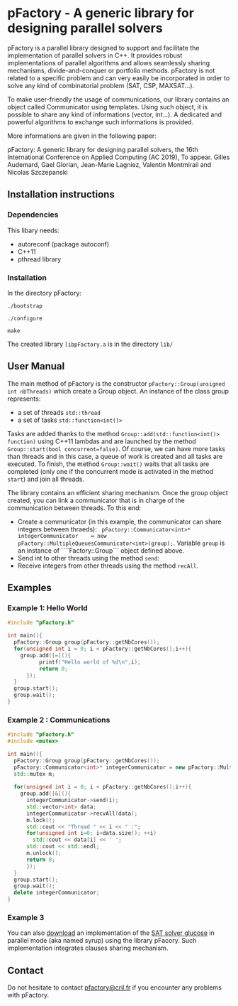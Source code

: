 # pFactory - A generic library for designing parallel solvers
pFactory is a parallel library designed to support and facilitate the implementation of parallel solvers in C++. It provides robust implementations of
parallel algorithms and allows seamlessly sharing mechanisms, divide-and-conquer or portfolio methods.
pFactory is not related to a specific problem and can very easily be incorporated in order to solve any kind of combinatorial problem (SAT, CSP, MAXSAT...).

To make user-friendly the usage of communications, our library contains an object called Communicator<T> using templates.
Using such object, it is possible to share any kind of informations (vector, int...). A dedicated and powerful algorithms
to exchange such informations is provided. 

More informations are given in the following paper:

pFactory: A generic library for designing parallel solvers, the 16th International Conference on Applied Computing (AC 2019), To appear.
Gilles Audemard, Gael Glorian, Jean-Marie Lagniez, Valentin Montmirail and Nicolas Szczepanski


## Installation instructions

### Dependencies
This libary needs:
 - autoreconf (package autoconf)
 - C++11
 - pthread library

### Installation 
 

In the directory pFactory:
```console
./bootstrap
```
```console
./configure
```
```console
make
```

The created library ```libpFactory.a``` is in the directory ```lib/```

## User Manual

The main method of pFactory is the constructor ```pFactory::Group(unsigned int nbThreads)``` which create a Group object. 
An instance of the class group represents:
  - a set of threads ```std::thread```
  - a set of tasks ```std::function<int()>```

Tasks are added thanks to the method ```Group::add(std::function<int()> function)``` 
using C++11 lambdas and are launched by the method ```Group::start(bool concurrent=false)```. 
Of course, we can have more tasks than threads and in this case, a queue of work is 
created and all tasks are executed. To finish, the method ```Group::wait()```  waits 
that all tasks are completed (only one if the concurrent mode is activated in the method ```start```) 
and join all threads. 

The library contains an efficient sharing mechanism.
Once the group object created, you can link a communicator that is in charge of the communication 
between threads. To this end: 
- Create a communicator (in this example, the communicator can share integers between thraeds): 
``` pFactory::Communicator<int>* integerCommunicator    = new pFactory::MultipleQueuesCommunicator<int>(group);```. 
    Variable ```group``` is an  instance of ````Factory::Group``` object defined above. 
- Send int to other threads using the method ```send```:
- Receive integers from other threads using the method ```recAll```. 




## Examples

### Example 1: Hello World

```cpp
#include "pFactory.h"

int main(){
  pFactory::Group group(pFactory::getNbCores());
  for(unsigned int i = 0; i < pFactory::getNbCores();i++){
    group.add([=](){
	      printf("Hello world of %d\n",i);
	      return 0;
      });
  }
  group.start();
  group.wait();
}
```


### Example 2 : Communications

```cpp
#include "pFactory.h"
#include <mutex>

int main(){
  pFactory::Group group(pFactory::getNbCores());
  pFactory::Communicator<int>* integerCommunicator = new pFactory::MultipleQueuesCommunicator<int>(&group, 0);
  std::mutex m;
  
  for(unsigned int i = 0; i < pFactory::getNbCores();i++){
    group.add([&](){
      integerCommunicator->send(i);
      std::vector<int> data;
      integerCommunicator->recvAll(data);
      m.lock();
      std::cout << "Thread " << i << " :";	
      for(unsigned int i=0; i<data.size(); ++i)
        std::cout << data[i] << ' ';
      std::cout << std::endl;
      m.unlock();
      return 0;
      });
  }
  group.start();
  group.wait();
  delete integerCommunicator;
}
```

### Example 3
You can also [download]() an implementation of the [SAT solver glucose](https://www.labri.fr/perso/lsimon/glucose/) in parallel mode (aka named syrup)
using the library pFacory. Such implementation integrates clauses sharing mechanism.



## Contact
Do not hesitate to contact pfactory@cril.fr if you encounter any problems with pFactory.
